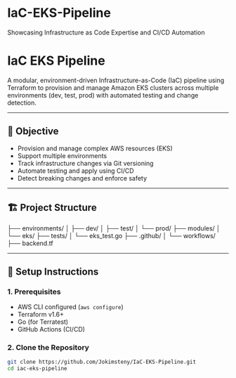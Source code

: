 # IaC-EKS-Pipeline
Showcasing Infrastructure as Code Expertise and CI/CD Automation
# IaC EKS Pipeline

A modular, environment-driven Infrastructure-as-Code (IaC) pipeline using Terraform to provision and manage Amazon EKS clusters across multiple environments (dev, test, prod) with automated testing and change detection.

---

## 📌 Objective

- Provision and manage complex AWS resources (EKS)
- Support multiple environments
- Track infrastructure changes via Git versioning
- Automate testing and apply using CI/CD
- Detect breaking changes and enforce safety

---

## 🏗️ Project Structure

├── environments/
│ ├── dev/
│ ├── test/
│ └── prod/
├── modules/
│ └── eks/
├── tests/
│ └── eks_test.go
├── .github/
│ └── workflows/
├── backend.tf




---

## 🔧 Setup Instructions

### 1. Prerequisites

- AWS CLI configured (`aws configure`)
- Terraform v1.6+
- Go (for Terratest)
- GitHub Actions (CI/CD)

### 2. Clone the Repository

```bash
git clone https://github.com/Jokimsteny/IaC-EKS-Pipeline.git
cd iac-eks-pipeline
